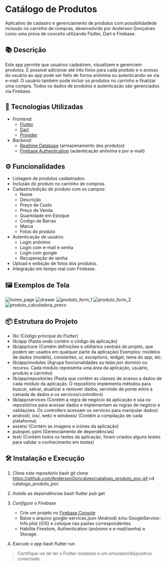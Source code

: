 # Catálogo de Produtos

Aplicativo de cadastro e gerenciamento de produtos com possibilidadede inclusão no carrinho de compras, desenvolvido por Anderson Gonçalves como uma prova de conceito utilizando Flutter, Dart e Firebase.

## 📚 Descrição

Este app permite que usuários cadastrem, visualizem e gerenciem produtos. É possível adicionar até três fotos para cada produto e o acesso do usuário ao app pode ser feito de forma anônima ou autenticando-se via e-mail. O usuário também pode incluir os produtos no carrinho e finalizar uma compra. Todos os dados de produtos e autenticação são gerenciados via Firebase.

## 🚀 Tecnologias Utilizadas

- *Frontend:*  
  - [Flutter](https://flutter.dev/)  
  - [Dart](https://dart.dev/)
  - [Provider](https://pub.dev/packages/provider)
- *Backend:*  
  - [Realtime Database](https://firebase.google.com/products/realtime-database) (armazenamento dos produtos)
  - [Firebase Authentication](https://firebase.google.com/products/auth) (autenticação anônima e por e-mail)  

## ⚙️ Funcionalidades

- Listagem de produtos cadastrados.
- Inclusão do produto no carrinho de compras.
- Cadastro/edição de produto com os campos:
  - Nome
  - Descrição
  - Preço de Custo
  - Preço de Venda
  - Quantidade em Estoque
  - Codigo de Barras
  - Marca  
  - Fotos do produto
- Autenticação de usuário:
  - Login anônimo
  - Login com e-mail e senha
  - Login com google
  - Recuperação de senha
- Upload e exibição de fotos dos produtos.
- Integração em tempo real com Firebase.

## 🖼️ Exemplos de Tela
![home_page](https://github.com/user-attachments/assets/0e7247a7-65e4-4a83-9de2-c0ec707cc637)
![drawer](https://github.com/user-attachments/assets/e95c5e26-82ea-4570-9f01-98898be6f226)
![produto_form_1](https://github.com/user-attachments/assets/76f56561-fbeb-4701-9b30-e792b1166270)
![produto_form_2](https://github.com/user-attachments/assets/d357d933-5e67-43e9-a65e-84d9f535939b)
![produto_calculadora_preco](https://github.com/user-attachments/assets/e5cb8677-6edc-4e13-aab6-d97cab11db42)

## 📦 Estrutura do Projeto

- lib/ (Código principal do Flutter)
- lib/app (Pasta onde contém o código da aplicação)
- lib/app/core (Contém definições e utilitários centrais do projeto, que podem ser usados em qualquer parte da aplicação)
Exemplos: modelos de dados (models), constantes, ui, exceptions, widget, tema do app, etc.
- lib/app/modules (Agrupa funcionalidades ou telas por domínio ou recurso.
Cada módulo representa uma área da aplicação, usuário, produto e carrinho)
- lib/app/repositories (Pasta que contém as classes de acesso a dados de cada módulo da aplicação. O repositório implementa métodos para buscar, salvar, atualizar e remover dados, servindo de ponte entre a camada de dados e os services/controllers)
- lib/app/services (Contém a regra de negócio da aplicação e usa os repositórios para acessar dados e implementam as regras de negócio e validações. Os controllers acessam os services para manipular dados)
- android/, ios/, web/ e windows/ (Contém a compilação de cada plataforma)
- assets/ (Contém as imagens e icónes da aplicação)
- pubspec.yaml (Gerenciamento de dependências)
- test/ (Contém todos os testes da aplicação, foram criados alguns testes para validar o conhecimento em testes)

## 🛠️ Instalação e Execução

1. *Clone este repositório*
   bash
   git clone https://github.com/AndersonGoncalves/catalogo_produto_poc.git
   cd catalogo_produto_poc   

2. *Instale as dependências*
   bash
   flutter pub get   

3. *Configure o Firebase*
   - Crie um projeto no [Firebase Console](https://console.firebase.google.com/)
   - Baixe o arquivo google-services.json (Android) e/ou GoogleService-Info.plist (iOS) e coloque nas pastas correspondentes.
   - Habilite Firestore, Authentication (anônimo e e-mail/senha) e Storage.

4. *Execute o app*
   bash
   flutter run   

> Certifique-se de ter o Flutter instalado e um emulador/dispositivo conectado.

